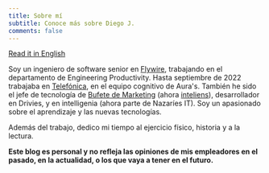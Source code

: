 ```yaml
---
title: Sobre mí
subtitle: Conoce más sobre Diego J.
comments: false
---
```


[Read it in English](/page/about)

Soy un ingeniero de software senior en [Flywire](https://www.flywire.com/es), trabajando en el departamento de Engineering Productivity. Hasta septiembre de 2022 trabajaba en [Telefónica](https://www.telefonica.com/en/home), en el equipo cognitivo de Aura's. También he sido el jefe de tecnología de [Bufete de Marketing](http://www.bufetedemarketing.com/) (ahora [inteliens](https://www.inteliens.com/)), desarrollador en Drivies, y en intelligenia (ahora parte de Nazaríes IT). Soy un apasionado sobre el aprendizaje y las nuevas tecnologías.

Además del trabajo, dedico mi tiempo al ejercicio físico, historia y a la lectura.

**Este blog es personal y no refleja las opiniones de mis empleadores en el pasado, en la actualidad, o los que vaya a tener en el futuro.**
